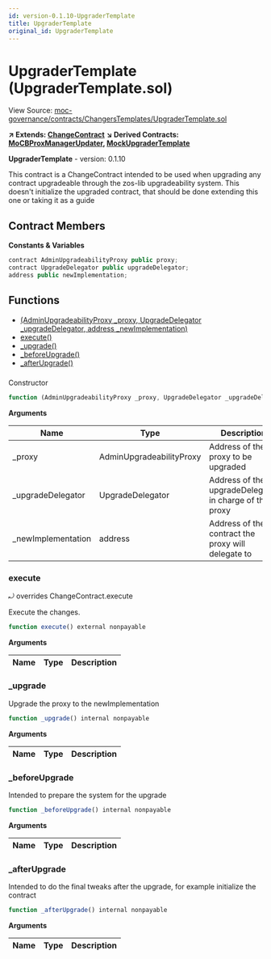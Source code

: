 ```yaml
---
id: version-0.1.10-UpgraderTemplate
title: UpgraderTemplate
original_id: UpgraderTemplate
---
```


# UpgraderTemplate (UpgraderTemplate.sol)

View Source: [moc-governance/contracts/ChangersTemplates/UpgraderTemplate.sol](../../moc-governance/contracts/ChangersTemplates/UpgraderTemplate.sol)

**↗ Extends: [ChangeContract](ChangeContract.md)**
**↘ Derived Contracts: [MoCBProxManagerUpdater](MoCBProxManagerUpdater.md), [MockUpgraderTemplate](MockUpgraderTemplate.md)**

**UpgraderTemplate** - version: 0.1.10

This contract is a ChangeContract intended to be used when
upgrading any contract upgradeable through the zos-lib upgradeability
system. This doesn't initialize the upgraded contract, that should be done extending
this one or taking it as a guide

## Contract Members
**Constants & Variables**

```js
contract AdminUpgradeabilityProxy public proxy;
contract UpgradeDelegator public upgradeDelegator;
address public newImplementation;

```

## Functions

- [(AdminUpgradeabilityProxy _proxy, UpgradeDelegator _upgradeDelegator, address _newImplementation)](#)
- [execute()](#execute)
- [_upgrade()](#_upgrade)
- [_beforeUpgrade()](#_beforeupgrade)
- [_afterUpgrade()](#_afterupgrade)

### 

Constructor

```js
function (AdminUpgradeabilityProxy _proxy, UpgradeDelegator _upgradeDelegator, address _newImplementation) public nonpayable
```

**Arguments**

| Name        | Type           | Description  |
| ------------- |------------- | -----|
| _proxy | AdminUpgradeabilityProxy | Address of the proxy to be upgraded | 
| _upgradeDelegator | UpgradeDelegator | Address of the upgradeDelegator in charge of that proxy | 
| _newImplementation | address | Address of the contract the proxy will delegate to | 

### execute

⤾ overrides ChangeContract.execute

Execute the changes.

```js
function execute() external nonpayable
```

**Arguments**

| Name        | Type           | Description  |
| ------------- |------------- | -----|

### _upgrade

Upgrade the proxy to the newImplementation

```js
function _upgrade() internal nonpayable
```

**Arguments**

| Name        | Type           | Description  |
| ------------- |------------- | -----|

### _beforeUpgrade

Intended to prepare the system for the upgrade

```js
function _beforeUpgrade() internal nonpayable
```

**Arguments**

| Name        | Type           | Description  |
| ------------- |------------- | -----|

### _afterUpgrade

Intended to do the final tweaks after the upgrade, for example initialize the contract

```js
function _afterUpgrade() internal nonpayable
```

**Arguments**

| Name        | Type           | Description  |
| ------------- |------------- | -----|

